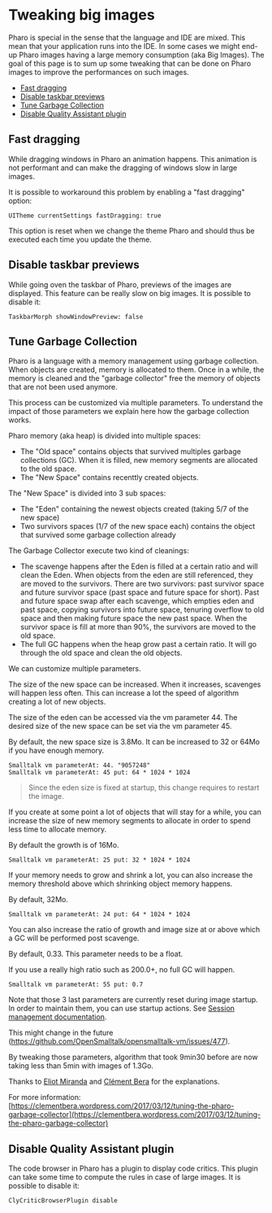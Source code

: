 # Tweaking big images

Pharo is special in the sense that the language and IDE are mixed. This mean that your application runs into the IDE.
In some cases we might end-up Pharo images having a large memory consumption (aka Big Images). 
The goal of this page is to sum up some tweaking that can be done on Pharo images to improve the performances on such images. 

* [Fast dragging](#fast-dragging)
* [Disable taskbar previews](#disable-taskbar-previews)
* [Tune Garbage Collection](#tune-garbage-collection)
* [Disable Quality Assistant plugin](#disable-quality-assistant-plugin)

## Fast dragging

While dragging windows in Pharo an animation happens. This animation is not performant and can make the dragging of windows slow in large images.

It is possible to workaround this problem by enabling a "fast dragging" option:

```Smalltalk
UITheme currentSettings fastDragging: true
```

This option is reset when we change the theme Pharo and should thus be executed each time you update the theme.

## Disable taskbar previews

While going oven the taskbar of Pharo, previews of the images are displayed. This feature can be really slow on big images. 
It is possible to disable it:

```Smalltalk
TaskbarMorph showWindowPreview: false
```

## Tune Garbage Collection 

Pharo is a language with a memory management using garbage collection. 
When objects are created, memory is allocated to them. Once in a while, the memory is cleaned and the "garbage collector" free the memory of objects that are not been used anymore.

This process can be customized via multiple parameters. To understand the impact of those parameters we explain here how the garbage collection works.

Pharo memory (aka heap) is divided into multiple spaces:
- The "Old space" contains objects that survived multiples garbage collections (GC). When it is filled, new memory segments are allocated to the old space.
- The "New Space" contains recenttly created objects. 

The "New Space" is divided into 3 sub spaces:
- The "Eden" containing the newest objects created (taking 5/7 of the new space)
- Two survivors spaces (1/7 of the new space each) contains the object that survived some garbage collection already

The Garbage Collector execute two kind of cleanings:
- The scavenge happens after the Eden is filled at a certain ratio and will clean the Eden. When objects from the eden are still referenced, they are moved to the survivors. There are two survivors: past survivor space and future survivor space (past space and future space for short). Past and future space swap after each scavenge, which empties eden and past space, copying survivors into future space, tenuring overflow to old space and then making future space the new past space. When the survivor space is fill at more than 90%, the survivors are moved to the old space.
- The full GC happens when the heap grow past a certain ratio. It will go through the old space and clean the old objects.

We can customize multiple parameters.

The size of the new space can be increased. When it increases, scavenges will happen less often.
This can increase a lot the speed of algorithm creating a lot of new objects. 

The size of the eden can be accessed via the vm parameter 44. The desired size of the new space can be set via the vm parameter 45. 

By default, the new space size is 3.8Mo. It can be increased to 32 or 64Mo if you have enough memory.

```Smalltalk
Smalltalk vm parameterAt: 44. "9057248"
Smalltalk vm parameterAt: 45 put: 64 * 1024 * 1024
```

> Since the eden size is fixed at startup, this change requires to restart the image.

If you create at some point a lot of objects that will stay for a while, you can increase the size of new memory segments to allocate in order to spend less time to allocate memory. 

By default the growth is of 16Mo.

```Smalltalk
Smalltalk vm parameterAt: 25 put: 32 * 1024 * 1024
```

If your memory needs to grow and shrink a lot, you can also increase the memory threshold above which shrinking object memory happens. 

By default, 32Mo.

```Smalltalk
Smalltalk vm parameterAt: 24 put: 64 * 1024 * 1024
```

You can also increase the ratio of growth and image size at or above which a GC will be performed	post scavenge.

By default, 0.33. This parameter needs to be a float. 

If you use a really high ratio such as 200.0+, no full GC will happen.

```Smalltalk
Smalltalk vm parameterAt: 55 put: 0.7
```

Note that those 3 last parameters are currently reset during image startup. 
In order to maintain them, you can use startup actions. See [Session management documentation](SessionsManagement.md).

This might change in the future (https://github.com/OpenSmalltalk/opensmalltalk-vm/issues/477).

By tweaking those parameters, algorithm that took 9min30 before are now taking less than 5min with images of 1.3Go.

Thanks to [Eliot Miranda](http://www.mirandabanda.org/cogblog/microbio/) and [Clément Bera](https://clementbera.wordpress.com/) for the explanations.

For more information: [https://clementbera.wordpress.com/2017/03/12/tuning-the-pharo-garbage-collector](https://clementbera.wordpress.com/2017/03/12/tuning-the-pharo-garbage-collector)

## Disable Quality Assistant plugin

The code browser in Pharo has a plugin to display code critics. This plugin can take some time to compute the rules in case of large images. It is possible to disable it:

```Smalltalk
ClyCriticBrowserPlugin disable
```





